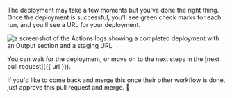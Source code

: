 The deployment may take a few moments but you've done the right thing. Once the deployment is successful, you'll see green check marks for each run, and you'll see a URL for your deployment.

![a screenshot of the Actions logs showing a completed deployment with an Output section and a staging URL](https://user-images.githubusercontent.com/16547949/75822370-dc79a700-5d6d-11ea-8840-0a792f0639a5.png)

You can wait for the deployment, or move on to the next steps in the [next pull request]({{ url }}). 

If you'd like to come back and merge this once their other workflow is done, just approve this pull request and merge. :tada: